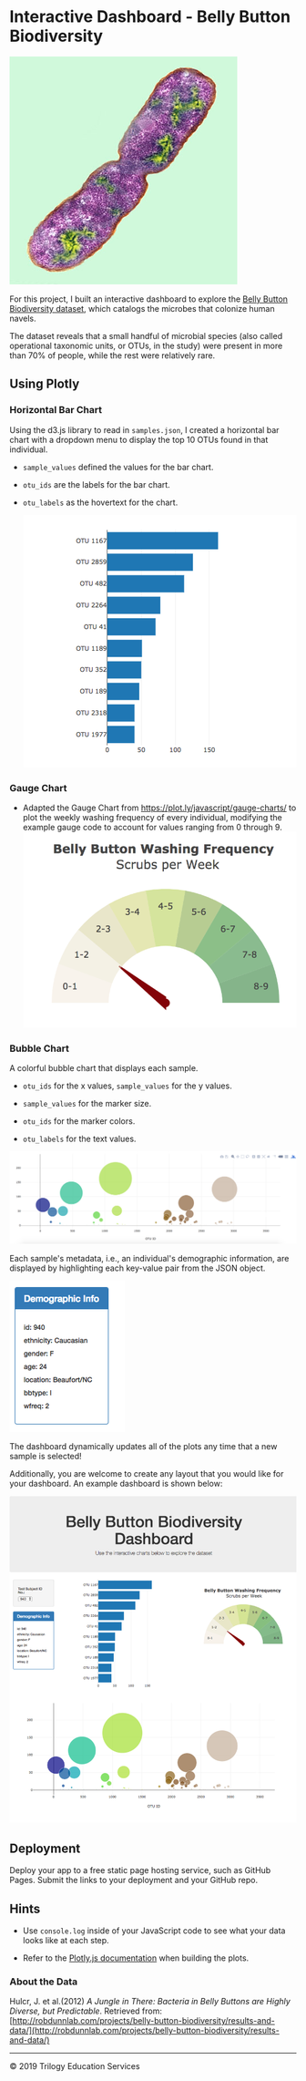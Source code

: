 # Interactive Dashboard - Belly Button Biodiversity

![Bacteria by filterforge.com](images/bacteria.jpg)

For this project, I built an interactive dashboard to explore the [Belly Button Biodiversity dataset](http://robdunnlab.com/projects/belly-button-biodiversity/), which catalogs the microbes that colonize human navels.

The dataset reveals that a small handful of microbial species (also called operational taxonomic units, or OTUs, in the study) were present in more than 70% of people, while the rest were relatively rare.

## Using Plotly
### Horizontal Bar Chart
Using the d3.js library to read in `samples.json`, 
I created a horizontal bar chart with a dropdown menu to display the top 10 OTUs found in that individual.

* `sample_values` defined the values for the bar chart.

* `otu_ids` are the labels for the bar chart.

* `otu_labels` as the hovertext for the chart.

  ![bar Chart](images/horizontal-bar-chart.png)
### Gauge Chart
* Adapted the Gauge Chart from <https://plot.ly/javascript/gauge-charts/> to plot the weekly washing frequency of every individual,
modifying the example gauge code to account for values ranging from 0 through 9.
![gauge-chart](images/gauge.png)
### Bubble Chart
A colorful bubble chart that displays each sample.

* `otu_ids` for the x values, `sample_values` for the y values.

* `sample_values` for the marker size.

* `otu_ids` for the marker colors.

* `otu_labels` for the text values.

![Bubble Chart](images/bubble_chart.png)

Each sample's metadata, i.e., an individual's demographic information,
are displayed by highlighting each key-value pair from the JSON object.

![metadata](images/metadata.png)

The dashboard dynamically updates all of the plots any time that a new sample is selected!

Additionally, you are welcome to create any layout that you would like for your dashboard. An example dashboard is shown below:

![dashboard](images/complete-layout.png)

## Deployment

Deploy your app to a free static page hosting service, such as GitHub Pages. Submit the links to your deployment and your GitHub repo.

## Hints

* Use `console.log` inside of your JavaScript code to see what your data looks like at each step.

* Refer to the [Plotly.js documentation](https://plot.ly/javascript/) when building the plots.

### About the Data

Hulcr, J. et al.(2012) _A Jungle in There: Bacteria in Belly Buttons are Highly Diverse, but Predictable_. Retrieved from: [http://robdunnlab.com/projects/belly-button-biodiversity/results-and-data/](http://robdunnlab.com/projects/belly-button-biodiversity/results-and-data/)

- - -

© 2019 Trilogy Education Services
